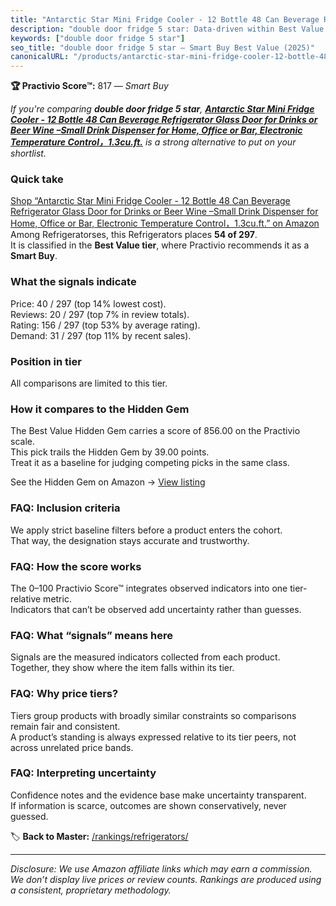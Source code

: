 ```yaml
---
title: "Antarctic Star Mini Fridge Cooler - 12 Bottle 48 Can Beverage Refrigerator Glass Door for Drinks or Beer Wine –Small Drink Dispenser for Home, Office or Bar, Electronic Temperature Control，1.3cu.ft."
description: "double door fridge 5 star: Data-driven within Best Value ranking using the Practivio Score™. Positioned by quality, value, demand, findability, momentum."
keywords: ["double door fridge 5 star"]
seo_title: "double door fridge 5 star — Smart Buy Best Value (2025)"
canonicalURL: "/products/antarctic-star-mini-fridge-cooler-12-bottle-48-can-beverage-refrigerator-glass-door-for-drinks-or-beer-wine-small-drink-dispenser-for-home-office-or-bar-electronic-temperature-control13cuft-B0CP8ZGNBX/"
---
```


**🏆 Practivio Score™:** 817 — _Smart Buy_


*If you're comparing **double door fridge 5 star**, **[Antarctic Star Mini Fridge Cooler - 12 Bottle 48 Can Beverage Refrigerator Glass Door for Drinks or Beer Wine –Small Drink Dispenser for Home, Office or Bar, Electronic Temperature Control，1.3cu.ft.](https://www.amazon.com/dp/B0CP8ZGNBX?tag=practivio-20)** is a strong alternative to put on your shortlist.*
### Quick take
[Shop “Antarctic Star Mini Fridge Cooler - 12 Bottle 48 Can Beverage Refrigerator Glass Door for Drinks or Beer Wine –Small Drink Dispenser for Home, Office or Bar, Electronic Temperature Control，1.3cu.ft.” on Amazon](https://www.amazon.com/dp/B0CP8ZGNBX?tag=practivio-20)
Among Refrigeratorses, this Refrigerators places **54 of 297**.  
It is classified in the **Best Value tier**, where Practivio recommends it as a **Smart Buy**.

### What the signals indicate
Price: 40 / 297 (top 14% lowest cost).  
Reviews: 20 / 297 (top 7% in review totals).  
Rating: 156 / 297 (top 53% by average rating).  
Demand: 31 / 297 (top 11% by recent sales).

### Position in tier
All comparisons are limited to this tier.

### How it compares to the Hidden Gem
The Best Value Hidden Gem carries a score of 856.00 on the Practivio scale.  
This pick trails the Hidden Gem by 39.00 points.  
Treat it as a baseline for judging competing picks in the same class.  

See the Hidden Gem on Amazon → [View listing](https://www.amazon.com/dp/B07F9PH82Z?tag=practivio-20)

### FAQ: Inclusion criteria
We apply strict baseline filters before a product enters the cohort.  
That way, the designation stays accurate and trustworthy.

### FAQ: How the score works
The 0–100 Practivio Score™ integrates observed indicators into one tier-relative metric.  
Indicators that can’t be observed add uncertainty rather than guesses.

### FAQ: What “signals” means here
Signals are the measured indicators collected from each product.  
Together, they show where the item falls within its tier.

### FAQ: Why price tiers?
Tiers group products with broadly similar constraints so comparisons remain fair and consistent.  
A product’s standing is always expressed relative to its tier peers, not across unrelated price bands.

### FAQ: Interpreting uncertainty
Confidence notes and the evidence base make uncertainty transparent.  
If information is scarce, outcomes are shown conservatively, never guessed.


🏷️ **Back to Master:** [/rankings/refrigerators/](/rankings/refrigerators/)

---
_Disclosure: We use Amazon affiliate links which may earn a commission. We don’t display live prices or review counts. Rankings are produced using a consistent, proprietary methodology._
